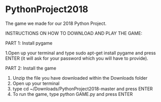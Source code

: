 # PythonProject2018
The game we made for our 2018 Python Project.

INSTRUCTIONS ON HOW TO DOWNLOAD AND PLAY THE GAME:

PART 1: Install pygame

1.Open up your terminal and type sudo apt-get install pygame and press ENTER
(it will ask for your password which you will have to provide).

PART 2: Install the game
1. Unzip the file you have downloaded within the Downloads folder
2. Open up your terminal
3. type cd ~/Downloads/PythonProject2018-master and press ENTER
4. To run the game, type python GAME.py and press ENTER

